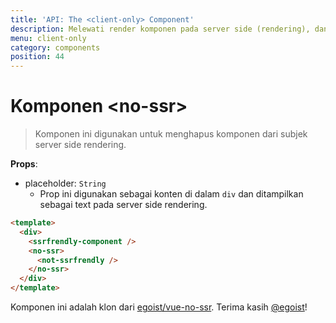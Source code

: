 ```yaml
---
title: 'API: The <client-only> Component'
description: Melewati render komponen pada server side (rendering), dan menampilkan
menu: client-only
category: components
position: 44
---
```


# Komponen &lt;no-ssr&gt;

> Komponen ini digunakan untuk menghapus komponen dari subjek server side rendering.

**Props**:

- placeholder: `String`
  - Prop ini digunakan sebagai konten di dalam `div` dan ditampilkan sebagai text pada server side rendering.

```html
<template>
  <div>
    <ssrfrendly-component />
    <no-ssr>
      <not-ssrfrendly />
    </no-ssr>
  </div>
</template>
```

Komponen ini adalah klon dari [egoist/vue-no-ssr](https://github.com/egoist/vue-no-ssr). Terima kasih [@egoist](https://github.com/egoist)!
